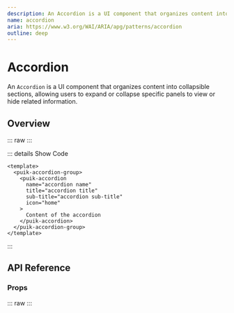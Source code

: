 ```yaml
---
description: An Accordion is a UI component that organizes content into collapsible sections, allowing users to expand or collapse specific panels to view or hide related information.
name: accordion
aria: https://www.w3.org/WAI/ARIA/apg/patterns/accordion
outline: deep
---
```


<script setup>
  import Accordion from '@vitepress/components/Accordion.vue';
  import DataAttributes from '@vitepress/utilities/DataAttributes.vue';
  import ComponentOverview from '@vitepress/utilities/ComponentOverview.vue';

  const attributes = [
    {
      prop: 'name',
      default: 'none',
      type: 'string',
      description: 'Name used by parent AccordionGroup to expand/collapse accordion',
      required: true
    },
    {
      prop: 'title',
      default: 'none',
      type: 'string',
      description: 'Title displayed in the header',
      required: false
    },
    {
      prop: 'subTitle',
      default: 'none',
      type: 'string',
      description: 'Sub title displayed in the header',
      required: false
    },
    {
      prop: 'icon',
      default: 'none',
      type: 'string',
      description: 'Sets the name for header icon (see Material Symbols: https://fonts.google.com/icons)',
      required: false
    },
    {
      prop: 'disabled',
      default: 'none',
      type: 'boolean',
      description: 'Sets accordion disabled',
      required: false
    },
    {
      prop: 'borderNone',
      default: 'none',
      type: 'boolean',
      description: 'Removes borders',
      required: false
    },
    {
      prop: 'dataTest',
      default: 'none',
      type: 'string',
      description: 'Sets the data-test attribute to target elements and facilitate end-to-end testing',
      required: false
    }
  ];

    const accordion_group_attributes = [
    {
      prop: 'modelValue',
      default: 'none',
      type: 'string | string[] | null',
      description: 'v-model to control expanded accordions',
      required: false
    },
    {
      prop: 'multiple',
      default: 'none',
      type: 'boolean',
      description: 'Allows multiple accordions to be expanded',
      required: false
    },
    {
      prop: 'contained',
      default: 'none',
      type: 'boolean',
      description: 'Removes space between accordion',
      required: false
    },
  ];
</script>

# Accordion

An `Accordion` is a UI component that organizes content into collapsible sections, allowing users to expand or collapse specific panels to view or hide related information.

## Overview

::: raw
<ComponentOverview>
  <Accordion />
</ComponentOverview>
:::

::: details Show Code

```vue
<template>
  <puik-accordion-group>
    <puik-accordion
      name="accordion name"
      title="accordion title"
      sub-title="accordion sub-title"
      icon="home"
    >
      Content of the accordion
    </puik-accordion>
  </puik-accordion-group>
</template>
```

:::

## API Reference

### Props

::: raw
<DataAttributes :attributes="attributes" />
:::
